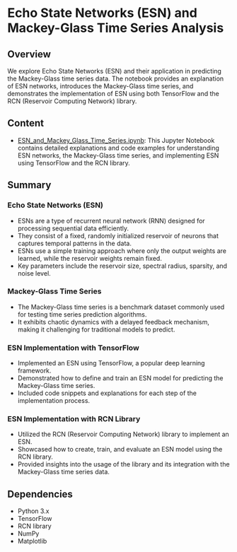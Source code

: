 # Echo State Networks (ESN) and Mackey-Glass Time Series Analysis

## Overview
We explore Echo State Networks (ESN) and their application in predicting the Mackey-Glass time series data. The notebook provides an explanation of ESN networks, introduces the Mackey-Glass time series, and demonstrates the implementation of ESN using both TensorFlow and the RCN (Reservoir Computing Network) library.

## Content
- [ESN_and_Mackey_Glass_Time_Series.ipynb](ESN_and_Mackey_Glass_Time_Series.ipynb): This Jupyter Notebook contains detailed explanations and code examples for understanding ESN networks, the Mackey-Glass time series, and implementing ESN using TensorFlow and the RCN library.

## Summary
### Echo State Networks (ESN)
- ESNs are a type of recurrent neural network (RNN) designed for processing sequential data efficiently.
- They consist of a fixed, randomly initialized reservoir of neurons that captures temporal patterns in the data.
- ESNs use a simple training approach where only the output weights are learned, while the reservoir weights remain fixed.
- Key parameters include the reservoir size, spectral radius, sparsity, and noise level.

### Mackey-Glass Time Series
- The Mackey-Glass time series is a benchmark dataset commonly used for testing time series prediction algorithms.
- It exhibits chaotic dynamics with a delayed feedback mechanism, making it challenging for traditional models to predict.

### ESN Implementation with TensorFlow
- Implemented an ESN using TensorFlow, a popular deep learning framework.
- Demonstrated how to define and train an ESN model for predicting the Mackey-Glass time series.
- Included code snippets and explanations for each step of the implementation process.

### ESN Implementation with RCN Library
- Utilized the RCN (Reservoir Computing Network) library to implement an ESN.
- Showcased how to create, train, and evaluate an ESN model using the RCN library.
- Provided insights into the usage of the library and its integration with the Mackey-Glass time series data.

## Dependencies
- Python 3.x
- TensorFlow
- RCN library
- NumPy
- Matplotlib
